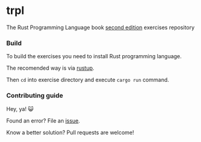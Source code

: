 # trpl
The Rust Programming Language book [second edition](https://doc.rust-lang.org/nightly/book/second-edition/) exercises repository

### Build
To build the exercises you need to install Rust programming language.

The recomended way is via [rustup](https://rustup.rs/).

Then ```cd``` into exercise directory and execute ```cargo run``` command.

### Contributing guide
Hey, ya! :smiley_cat:

Found an error? File an [issue](https://github.com/hiseni/trpl/issues/new).

Know a better solution? Pull requests are welcome!
